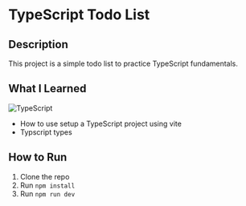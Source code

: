 # TypeScript Todo List

## Description

This project is a simple todo list to practice TypeScript fundamentals.

## What I Learned

![TypeScript](https://img.shields.io/badge/typescript-%23007ACC.svg?style=for-the-badge&logo=typescript&logoColor=white)

- How to use setup a TypeScript project using vite
- Typscript types

## How to Run

1. Clone the repo
2. Run `npm install`
3. Run `npm run dev`
